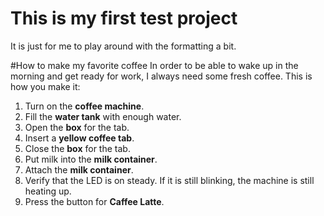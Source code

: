# This is my first test project
It is just for me to play around with the formatting a bit.

#How to make my favorite coffee
In order to be able to wake up in the morning and get ready for work, I always need some fresh coffee. This is how you make it:
1. Turn on the __coffee machine__.
2. Fill the __water tank__ with enough water.
3. Open the __box__ for the tab.
4. Insert a __yellow coffee tab__.
5. Close the __box__ for the tab.
6. Put milk into the __milk container__.
7. Attach the __milk container__.
8. Verify that the LED is on steady. If it is still blinking, the machine is still heating up.
9. Press the button for __Caffee Latte__.
